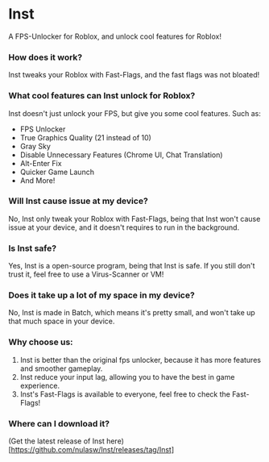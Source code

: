 # Inst
A FPS-Unlocker for Roblox, and unlock cool features for Roblox!

### How does it work?
Inst tweaks your Roblox with Fast-Flags, and the fast flags was not bloated!

### What cool features can Inst unlock for Roblox?
Inst doesn't just unlock your FPS, but give you some cool features.
Such as:

- FPS Unlocker
- True Graphics Quality (21 instead of 10)
- Gray Sky
- Disable Unnecessary Features (Chrome UI, Chat Translation)
- Alt-Enter Fix
- Quicker Game Launch
- And More!

### Will Inst cause issue at my device?
No, Inst only tweak your Roblox with Fast-Flags, being that Inst won't cause issue at your device, and it doesn't requires to run in the background.

### Is Inst safe?
Yes, Inst is a open-source program, being that Inst is safe. If you still don't trust it, feel free to use a Virus-Scanner or VM!

### Does it take up a lot of my space in my device?
No, Inst is made in Batch, which means it's pretty small, and won't take up that much space in your device.

### Why choose us:
1. Inst is better than the original fps unlocker, because it has more features and smoother gameplay.
2. Inst reduce your input lag, allowing you to have the best in game experience.
3. Inst's Fast-Flags is available to everyone, feel free to check the Fast-Flags!

### Where can I download it?
(Get the latest release of Inst here)[https://github.com/nulasw/Inst/releases/tag/Inst]

